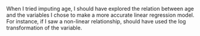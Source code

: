 When I tried imputing age, I should have explored the relation between age and the variables I chose to make a more accurate linear regression model.
For instance, if I saw a non-linear relationship, should have used the log transformation of the variable.
